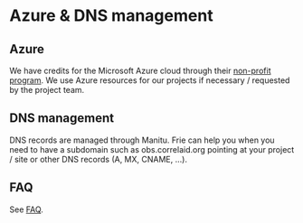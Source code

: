 # Azure & DNS management

## Azure

We have credits for the Microsoft Azure cloud through their [non-profit program](https://nonprofit.microsoft.com/register). We use Azure resources for our projects if necessary / requested by the project team.

## DNS management

DNS records are managed through Manitu. Frie can help you when you need to have a subdomain such as obs.correlaid.org pointing at your project / site or other DNS records (A, MX, CNAME, ...).

## FAQ

See [FAQ](../faq.md#cloud).
